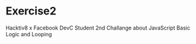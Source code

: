 # Exercise2

Hacktiv8 x Facebook DevC Student
2nd Challange about JavaScript Basic Logic and Looping
